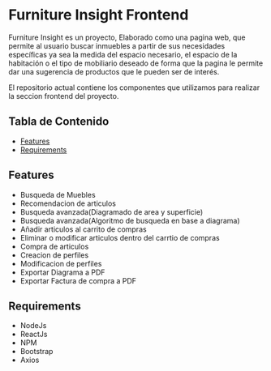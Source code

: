 # Furniture Insight Frontend

Furniture Insight es un proyecto, Elaborado como una pagina web, que permite al usuario buscar inmuebles a partir de sus necesidades específicas ya sea la medida del espacio necesario, el espacio de la habitación o el tipo de mobiliario deseado de forma que la pagina le permite dar una sugerencia de productos que le pueden ser de interés. 

El repositorio actual contiene los componentes que utilizamos para realizar la seccion frontend del proyecto.

## Tabla de Contenido

- [Features](#features)
- [Requirements](#requirements)


## Features

- Busqueda de Muebles
- Recomendacion de articulos
- Busqueda avanzada(Diagramado de area y superficie)
- Busqueda avanzada(Algoritmo de busqueda en base a diagrama)
- Añadir articulos al carrito de compras
- Eliminar o modificar articulos dentro del carrtio de compras
- Compra de articulos
- Creacion de perfiles
- Modificacion de perfiles
- Exportar Diagrama a PDF
- Exportar Factura de compra a PDF


## Requirements

- NodeJs
- ReactJs
- NPM
- Bootstrap
- Axios 
